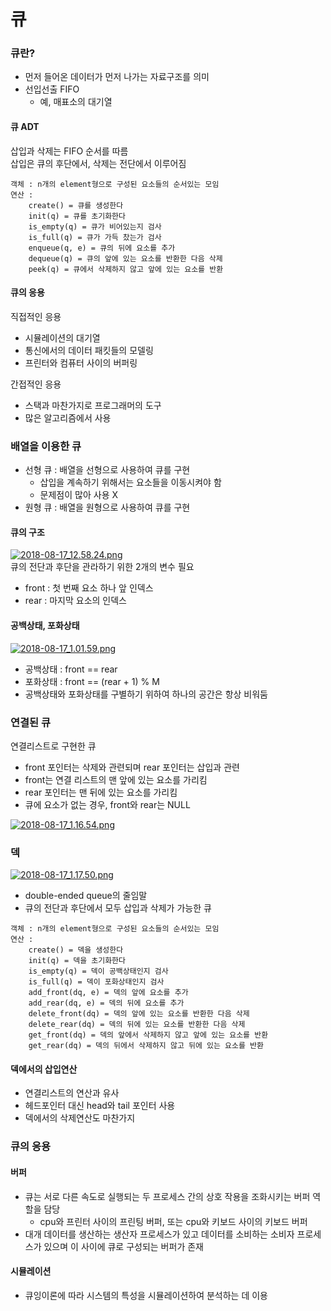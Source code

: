 # 큐
### 큐란?
- 먼저 들어온 데이터가 먼저 나가는 자료구조를 의미
- 선입선출 FIFO
    - 예, 매표소의 대기열

#### 큐 ADT
삽입과 삭제는 FIFO 순서를 따름  
삽입은 큐의 후단에서, 삭제는 전단에서 이루어짐  
~~~
객체 : n개의 element형으로 구성된 요소들의 순서있는 모임
연산 :
    create() = 큐를 생성한다
    init(q) = 큐를 초기화한다
    is_empty(q) = 큐가 비어있는지 검사
    is_full(q) = 큐가 가득 찼는가 검사
    enqueue(q, e) = 큐의 뒤에 요소를 추가
    dequeue(q) = 큐의 앞에 있는 요소를 반환한 다음 삭제
    peek(q) = 큐에서 삭제하지 않고 앞에 있는 요소를 반환
~~~

#### 큐의 응용
직접적인 응용
- 시뮬레이션의 대기열
- 통신에서의 데이터 패킷들의 모델링
- 프린터와 컴퓨터 사이의 버퍼링

간접적인 응용
- 스택과 마찬가지로 프로그래머의 도구
- 많은 알고리즘에서 사용


### 배열을 이용한 큐
- 선형 큐 : 배열을 선형으로 사용하여 큐를 구현
    - 삽입을 계속하기 위해서는 요소들을 이동시켜야 함
    - 문제점이 많아 사용 X
- 원형 큐 : 배열을 원형으로 사용하여 큐를 구현

#### 큐의 구조
[![2018-08-17_12.58.24.png](https://s33.postimg.cc/9qnkng1en/2018-08-17_12.58.24.png)](https://postimg.cc/image/42h9wjx23/)  
큐의 전단과 후단을 관라하기 위한 2개의 변수 필요
- front : 첫 번째 요소 하나 앞 인덱스
- rear : 마지막 요소의 인덱스

#### 공백상태, 포화상태
[![2018-08-17_1.01.59.png](https://s33.postimg.cc/ty10fz43j/2018-08-17_1.01.59.png)](https://postimg.cc/image/r3xv2j1x7/)  
- 공백상태 : front == rear
- 포화상태 : front == (rear + 1) % M
- 공백상태와 포화상태를 구별하기 위하여 하나의 공간은 항상 비워둠

### 연결된 큐
연결리스트로 구현한 큐
- front 포인터는 삭제와 관련되며 rear 포인터는 삽입과 관련
- front는 연결 리스트의 맨 앞에 있는 요소를 가리킴
- rear 포인터는 맨 뒤에 있는 요소를 가리킴
- 큐에 요소가 없는 경우, front와 rear는 NULL

[![2018-08-17_1.16.54.png](https://s33.postimg.cc/sgk5hyttr/2018-08-17_1.16.54.png)](https://postimg.cc/image/h47k06l4r/)  

### 덱
[![2018-08-17_1.17.50.png](https://s33.postimg.cc/re9yzh8gf/2018-08-17_1.17.50.png)](https://postimg.cc/image/d7u848xl7/)  
- double-ended queue의 줄임말
- 큐의 전단과 후단에서 모두 삽입과 삭제가 가능한 큐

~~~
객체 : n개의 element형으로 구성된 요소들의 순서있는 모임
연산 :
    create() = 덱을 생성한다
    init(q) = 덱을 초기화한다
    is_empty(q) = 덱이 공백상태인지 검사
    is_full(q) = 덱이 포화상태인지 검사
    add_front(dq, e) = 덱의 앞에 요소를 추가
    add_rear(dq, e) = 덱의 뒤에 요소를 추가
    delete_front(dq) = 덱의 앞에 있는 요소를 반환한 다음 삭제
    delete_rear(dq) = 덱의 뒤에 있는 요소를 반환한 다음 삭제
    get_front(dq) = 덱의 앞에서 삭제하지 않고 앞에 있는 요소를 반환
    get_rear(dq) = 덱의 뒤에서 삭제하지 않고 뒤에 있는 요소를 반환
~~~

#### 덱에서의 삽입연산
- 연결리스트의 연산과 유사
- 헤드포인터 대신 head와 tail 포인터 사용
- 덱에서의 삭제연산도 마찬가지

### 큐의 응용
#### 버퍼
- 큐는 서로 다른 속도로 실행되는 두 프로세스 간의 상호 작용을 조화시키는 버퍼 역할을 담당
    - cpu와 프린터 사이의 프린팅 버퍼, 또는 cpu와 키보드 사이의 키보드 버퍼
- 대개 데이터를 생산하는 생산자 프로세스가 있고 데이터를 소비하는 소비자 프로세스가 있으며 이 사이에 큐로 구성되는 버퍼가 존재

#### 시뮬레이션
- 큐잉이론에 따라 시스템의 특성을 시뮬레이션하여 분석하는 데 이용